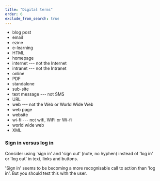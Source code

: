 ```yaml
---
title: "Digital terms"
order: 6
exclude_from_search: true
---
```


- blog post
- email
- ezine
- e-learning
- HTML
- homepage
- internet --- not the Internet
- intranet --- not the Intranet
- online
- PDF
- standalone
- sub-site
- text message --- not SMS
- URL
- web --- not the Web or World Wide Web
- web page
- website
- wi-fi --- not wifi, WiFi or Wi-fi
- world wide web
- XML

### Sign in versus log in

Consider using 'sign in' and 'sign out' (note, no hyphen) instead of 'log in' or 'log out' in text, links and buttons.

'Sign in' seems to be becoming a more recognisable call to action than 'log in'. But you should test this with the user.
